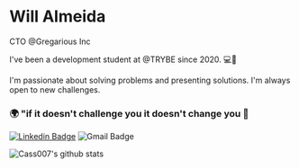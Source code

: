 # Will Almeida
CTO @Gregarious Inc

I've been a development student at @TRYBE since 2020. 💻🚀

I'm passionate about solving problems and presenting solutions. I'm always open to new challenges.

### 🌍 "if it doesn't challenge you it doesn't change you 🧠

[![Linkedin Badge](https://img.shields.io/badge/-Will%20Almeida-03bb85?style=flat-square&logo=Linkedin&logoColor=white&link=https://www.linkedin.com/in/willianjuniore/)](https://www.linkedin.com/in/willianjuniore/) 
![Gmail Badge](https://img.shields.io/badge/-thecastieel07@gmail.com-03bb85?style=flat-square&logo=Gmail&logoColor=white&link=mailto:thecastieel07@gmail.com)

![Cass007's github stats](https://github-readme-stats.vercel.app/api?username=Cass007&show_icons=true&theme=radical)
